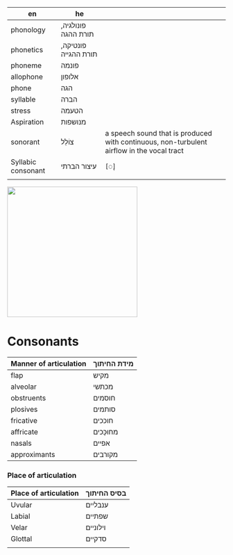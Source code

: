 | en                 | he                   |                                                                                           |
| ------------------ | -------------------- | ----------------------------------------------------------------------------------------- |
| phonology          | פונולגיה, תורת ההגה  |                                                                                           |
| phonetics          | פונטיקה, תורת ההגייה |                                                                                           |
| phoneme            | פונמה                |                                                                                           |
| allophone          | אלופון               |                                                                                           |
| phone              | הגה                  |                                                                                           |
| syllable           | הברה                 |                                                                                           |
| stress             | הטעמה                |                                                                                           |
| Aspiration         | מנושפות              |                                                                                           |
| sonorant           | צוֹלֵל               | a speech sound that is produced with continuous, non-turbulent airflow in the vocal tract |
| Syllabic consonant | עיצור הברתי          | `[◌̩]`                                                                                    |
|                    |                      |                                                                                           |


<img width="300" src="https://upload.wikimedia.org/wikipedia/commons/e/e6/IPA-euler-manners-features.svg" />


# Consonants
| Manner of articulation | מידת החיתוך |
| ---------------------- | ----------- |
| flap                   | מקיש        |
| alveolar               | מכתשי       |
| obstruents             | חוסמים      |
| plosives               | סותמים      |
| fricative              | חוככים      |
| affricate              | מחוּכָּכים  |
| nasals                 | אפיים       |
| approximants           | מקורבים     |


### Place of articulation

| Place of articulation | בסיס החיתוך |
| --------------------- | ----------- |
| Uvular                | ענבליים     |
| Labial                | שפתיים      |
| Velar                 | וילוניים    |
| Glottal               | סדקיים      |
|                       |             |


